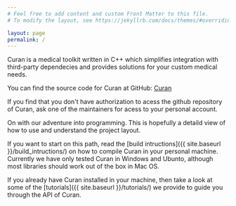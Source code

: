 ```yaml
---
# Feel free to add content and custom Front Matter to this file.
# To modify the layout, see https://jekyllrb.com/docs/themes/#overriding-theme-defaults

layout: page
permalink: /
---
```


Curan is a medical toolkit written in C++ which simplifies integration with third-party dependecies and provides solutions for your custom medical needs. 

You can find the source code for Curan at GitHub:
[Curan](https://github.com/Human-Robotics-Lab/Curan/tree/main)

If you find that you don't have authorization to acess the github repository of Curan, ask one of the maintainers for acess to your personal account.

On with our adventure into programming. This is hopefully a detaild view of how to use and understand the project layout. 

[Human-Robotics-Lab-organization]: https://github.com/Human-Robotics-Lab

If you want to start on this path, read the [build intructions]({{ site.baseurl }}/build_intructions/) on how to compile Curan in your personal machine. Currently we have only tested Curan in Windows and Ubunto, although most libraries should work out of the box in Mac OS. 

If you already have Curan installed in your machine, then take a look at some of the [tutorials]({{ site.baseurl }}/tutorials/) we provide to guide you through the API of Curan. 